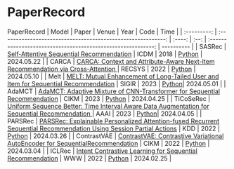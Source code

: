 # PaperRecord
PaperRecord
|    Model    |                            Paper                             | Venue  | Year |                             Code                             | Time       |
| :---------: | :----------------------------------------------------------: | :----: | :--: | :----------------------------------------------------------: | ---------- |
|   SASRec    | [Self-Attentive Sequential Recommendation](https://arxiv.org/abs/1808.09781) |  ICDM  | 2018 | [Python](https://github.com/pmixer/SASRec.pytorch) | 2024.05.22 |
|    CARCA    | [CARCA: Context and Attribute-Aware Next-Item Recommendation via Cross-Attention ](https://arxiv.org/abs/2204.06519) | RECSYS | 2022 | [Python](https://github.com/ahmedrashed-ml/CARCA) | 2024.05.10 |
|    Melt     | [MELT: Mutual Enhancement of Long-Tailed User and Item for Sequential Recommendation](https://arxiv.org/abs/2304.08382) | SIGIR  | 2023 | [Python](https://github.com/rlqja1107/MELT)| 2024.05.01 |
|   AdaMCT    | [AdaMCT: Adaptive Mixture of CNN-Transformer for Sequential Recommendation](https://arxiv.org/abs/2205.08776) |  CIKM  | 2023 | [Python](https://github.com/juyongjiang/AdaMCT) | 2024.04.25 |
|  TiCoSeRec  | [Uniform Sequence Better: Time Interval Aware Data Augmentation for Sequential Recommendation ](https://arxiv.org/abs/2212.08262) |  AAAI  | 2023 | [Python](https://github.com/KingGugu/TiCoSeRec)| 2024.04.05 |
|   PARSRec   | [PARSRec: Explainable Personalized Attention-fused Recurrent Sequential Recommendation Using Session Partial Actions](https://arxiv.org/abs/2209.13015) |  KDD   | 2022 | [Python](https://github.com/ehgh/PARSRec-Explainable-Personalized-Attention-fused-Recurrent-Sequential-Recommendation) | 2024.03.26 |
| ContrastVAE | [ContrastVAE: Contrastive Variational AutoEncoder for SequentialRecommendation](https://arxiv.org/abs/2209.00456v1) |  CIKM  | 2022 | [Python](https://github.com/YuWang-1024/ContrastVAE) | 2024.03.04 |
|   ICLRec    | [Intent Contrastive Learning for Sequential Recommendation](https://arxiv.org/abs/2202.02519) |  WWW   | 2022 | [Python](https://github.com/salesforce/ICLRec) | 2024.02.25 |
